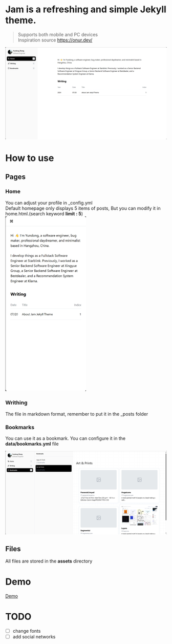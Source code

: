 # Jam is a refreshing and simple Jekyll theme.
> Supports both mobile and PC devices<br>
> Inspiration source https://onur.dev/
> 
<img src="assets/screenshot-1721458700990.png" />



# How to use

## Pages
### Home
You can adjust your profile in _config.yml<br>
Default homepage only displays 5 items of posts, But you can modify it in home.html.(search keyword <b>limit : 5</b>)<br>
<img src="assets/screenshot-1721458666272.png" style="width: 50%; height: auto;" />

### Writhing
The file in markdown format, remember to put it in the _posts folder


### Bookmarks
You can use it as a bookmark.
You can configure it in the <b>data/bookmarks.yml</b> file


![screenshot-1721459553203.png](assets/screenshot-1721459553203.png)


## Files
All files are stored in the <b>assets</b> directory



# Demo
<a href="https://isyundong.com"> Demo </a>



# TODO
- [ ] change fonts
- [ ] add social networks